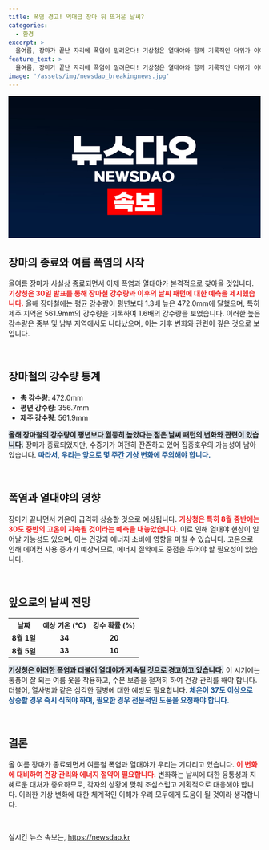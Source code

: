 ```yaml
---
title: 폭염 경고! 역대급 장마 뒤 뜨거운 날씨?
categories:
  - 환경
excerpt: >
  올여름, 장마가 끝난 자리에 폭염이 밀려온다! 기상청은 열대야와 함께 기록적인 더위가 이어질 것이라고 경고했다. 기온이 30도 중반을 넘어설 전망 속, 이 여름을 어떻게 보낼지 미리 준비해보자!
feature_text: >
  올여름, 장마가 끝난 자리에 폭염이 밀려온다! 기상청은 열대야와 함께 기록적인 더위가 이어질 것이라고 경고했다. 기온이 30도 중반을 넘어설 전망 속, 이 여름을 어떻게 보낼지 미리 준비해보자!
image: '/assets/img/newsdao_breakingnews.jpg'
---
```


<p><img src="/assets/img/newsdao_breakingnews.jpg" alt="pcversion 속보" /></p>

<h2 data-ke-size="size26">장마의 종료와 여름 폭염의 시작</h2>

<p data-ke-size="size16">올여름 장마가 사실상 종료되면서 이제 폭염과 열대야가 본격적으로 찾아올 것입니다. <b><span style="color: #ee2323;">기상청은 30일 발표를 통해 장마철 강수량과 이후의 날씨 패턴에 대한 예측을 제시했습니다.</span></b> 올해 장마철에는 평균 강수량이 평년보다 1.3배 높은 472.0mm에 달했으며, 특히 제주 지역은 561.9mm의 강수량을 기록하여 1.6배의 강수량을 보였습니다. 이러한 높은 강수량은 중부 및 남부 지역에서도 나타났으며, 이는 기후 변화와 관련이 깊은 것으로 보입니다.</p>

<p data-ke-size="size16">&nbsp;</p>

<h2 data-ke-size="size26">장마철의 강수량 통계</h2>

<ul>
  <li><b>총 강수량</b>: 472.0mm</li>
  <li><b>평년 강수량</b>: 356.7mm</li>
  <li><b>제주 강수량</b>: 561.9mm</li>
</ul>

<p data-ke-size="size16"><b><span style="background-color: #21538527;">올해 장마철의 강수량이 평년보다 월등히 높았다는 점은 날씨 패턴의 변화와 관련이 있습니다.</span></b> 장마가 종료되었지만, 수증기가 여전히 잔존하고 있어 집중호우의 가능성이 남아있습니다. <b><span style="color: #1a5490;">따라서, 우리는 앞으로 몇 주간 기상 변화에 주의해야 합니다.</span></b></p>

<p data-ke-size="size16">&nbsp;</p>

<h2 data-ke-size="size26">폭염과 열대야의 영향</h2>

<p data-ke-size="size16">장마가 끝나면서 기온이 급격히 상승할 것으로 예상됩니다. <b><span style="color: #ee2323;">기상청은 특히 8월 중반에는 30도 중반의 고온이 지속될 것이라는 예측을 내놓았습니다.</span></b> 이로 인해 열대야 현상이 일어날 가능성도 있으며, 이는 건강과 에너지 소비에 영향을 미칠 수 있습니다. 고온으로 인해 에어컨 사용 증가가 예상되므로, 에너지 절약에도 중점을 두어야 할 필요성이 있습니다.</p>

<p data-ke-size="size16">&nbsp;</p>

<h2 data-ke-size="size26">앞으로의 날씨 전망</h2>

<table>
  <tr>
    <th style="text-align: center;">날짜</th>
    <th style="text-align: center;">예상 기온 (℃)</th>
    <th style="text-align: center;">강수 확률 (%)</th>
  </tr>
  <tr>
    <td style="text-align: center; height: 17px;"><b>8월 1일</b></td>
    <td style="text-align: center; height: 17px;"><b>34</b></td>
    <td style="text-align: center; height: 17px;"><b>20</b></td>
  </tr>
  <tr>
    <td style="text-align: center; height: 17px;"><b>8월 5일</b></td>
    <td style="text-align: center; height: 17px;"><b>33</b></td>
    <td style="text-align: center; height: 17px;"><b>10</b></td>
  </tr>
</table>

<p data-ke-size="size16"><b><span style="background-color: #21538527;">기상청은 이러한 폭염과 더불어 열대야가 지속될 것으로 경고하고 있습니다.</span></b> 이 시기에는 통풍이 잘 되는 여름 옷을 착용하고, 수분 보충을 철저히 하여 건강 관리를 해야 합니다. 더불어, 열사병과 같은 심각한 질병에 대한 예방도 필요합니다. <b><span style="color: #1a5490;">체온이 37도 이상으로 상승할 경우 즉시 식혀야 하며, 필요한 경우 전문적인 도움을 요청해야 합니다.</span></b></p>

<p data-ke-size="size16">&nbsp;</p>

<h2 data-ke-size="size26">결론</h2>

<p data-ke-size="size16">올 여름 장마가 종료되면서 여름철 폭염과 열대야가 우리는 기다리고 있습니다. <b><span style="color: #ee2323;">이 변화에 대비하여 건강 관리와 에너지 절약이 필요합니다.</span></b> 변화하는 날씨에 대한 융통성과 지혜로운 대처가 중요하므로, 각자의 상황에 맞춰 조심스럽고 계획적으로 대응해야 합니다. 이러한 기상 변화에 대한 체계적인 이해가 우리 모두에게 도움이 될 것이라 생각합니다.</p>

<p data-ke-size="size16">&nbsp;</p>
실시간 뉴스 속보는, <a href="https://newsdao.kr" rel="dofollow">https://newsdao.kr</a>


